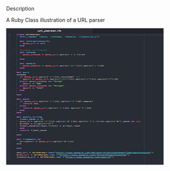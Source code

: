 Description 

A Ruby Class illustration of a URL parser

![alt tag](https://github.com/Petter123456/url_parser/blob/master/url_parser.png)
